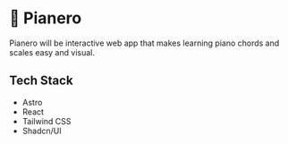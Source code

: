# 🎹 Pianero

Pianero will be interactive web app that makes learning piano chords and scales easy and visual. 

## Tech Stack

- Astro
- React
- Tailwind CSS
- Shadcn/UI